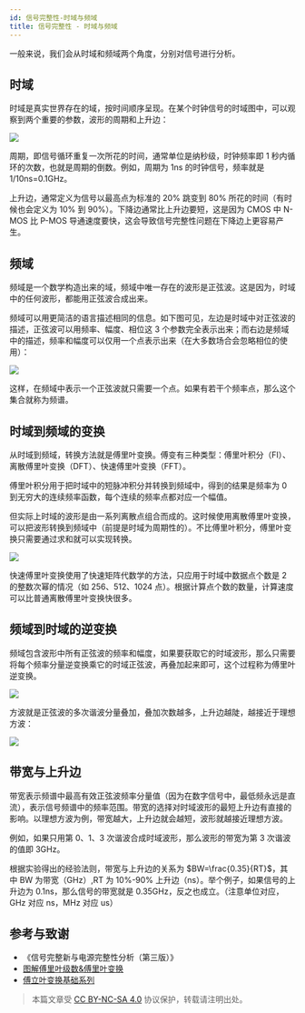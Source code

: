 ```yaml
---
id: 信号完整性-时域与频域
title: 信号完整性 - 时域与频域
---
```


一般来说，我们会从时域和频域两个角度，分别对信号进行分析。

## 时域

时域是真实世界存在的域，按时间顺序呈现。在某个时钟信号的时域图中，可以观察到两个重要的参数，波形的周期和上升边：

![](https://wiki-media-1253965369.cos.ap-guangzhou.myqcloud.com/img/20221210154412.png)

周期，即信号循环重复一次所花的时间，通常单位是纳秒级，时钟频率即 1 秒内循环的次数，也就是周期的倒数。例如，周期为 1ns 的时钟信号，频率就是 1/10ns=0.1GHz。

上升边，通常定义为信号以最高点为标准的 20% 跳变到 80% 所花的时间（有时候也会定义为 10% 到 90%）。下降边通常比上升边要短，这是因为 CMOS 中 N-MOS 比 P-MOS 导通速度要快，这会导致信号完整性问题在下降边上更容易产生。

## 频域

频域是一个数学构造出来的域，频域中唯一存在的波形是正弦波。这是因为，时域中的任何波形，都能用正弦波合成出来。

频域可以用更简洁的语言描述相同的信息。如下图可见，左边是时域中对正弦波的描述，正弦波可以用频率、幅度、相位这 3 个参数完全表示出来；而右边是频域中的描述，频率和幅度可以仅用一个点表示出来（在大多数场合会忽略相位的使用）：

![](https://wiki-media-1253965369.cos.ap-guangzhou.myqcloud.com/img/20221210154759.png)

这样，在频域中表示一个正弦波就只需要一个点。如果有若干个频率点，那么这个集合就称为频谱。

## 时域到频域的变换

从时域到频域，转换方法就是傅里叶变换。傅变有三种类型：傅里叶积分（FI）、离散傅里叶变换（DFT）、快速傅里叶变换（FFT）。

傅里叶积分用于把时域中的短脉冲积分并转换到频域中，得到的结果是频率为 0 到无穷大的连续频率函数，每个连续的频率点都对应一个幅值。

但实际上时域的波形是由一系列离散点组合而成的。这时候使用离散傅里叶变换，可以把波形转换到频域中（前提是时域为周期性的）。不比傅里叶积分，傅里叶变换只需要通过求和就可以实现转换。

![](https://wiki-media-1253965369.cos.ap-guangzhou.myqcloud.com/img/20221210155042.png)

快速傅里叶变换使用了快速矩阵代数学的方法，只应用于时域中数据点个数是 2 的整数次幂的情况（如 256、512、1024 点）。根据计算点个数的数量，计算速度可以比普通离散傅里叶变换快很多。

## 频域到时域的逆变换

频域包含波形中所有正弦波的频率和幅度，如果要获取它的时域波形，那么只需要将每个频率分量逆变换乘它的时域正弦波，再叠加起来即可，这个过程称为傅里叶逆变换。

![](https://wiki-media-1253965369.cos.ap-guangzhou.myqcloud.com/img/20221210155139.png)

方波就是正弦波的多次谐波分量叠加，叠加次数越多，上升边越陡，越接近于理想方波：

![](https://wiki-media-1253965369.cos.ap-guangzhou.myqcloud.com/img/20221210155202.png)

## 带宽与上升边

带宽表示频谱中最高有效正弦波频率分量值（因为在数字信号中，最低频永远是直流），表示信号频谱中的频率范围。带宽的选择对时域波形的最短上升边有直接的影响。以理想方波为例，带宽越大，上升边就会越短，波形就越接近理想方波。

例如，如果只用第 0、1、3 次谐波合成时域波形，那么波形的带宽为第 3 次谐波的值即 3GHz。

根据实验得出的经验法则，带宽与上升边的关系为 $BW=\frac{0.35}{RT}$，其中 BW 为带宽（GHz）,RT 为 10%-90% 上升边（ns）。举个例子，如果信号的上升边为 0.1ns，那么信号的带宽就是 0.35GHz，反之也成立。（注意单位对应，GHz 对应 ns，MHz 对应 us）

## 参考与致谢

- 《信号完整新与电源完整性分析（第三版）》
- [图解傅里叶级数&傅里叶变换](https://www.youtube.com/watch?v=q31UcMOuds4)
- [傅立叶变换基础系列](https://www.youtube.com/watch?v=_3D2yPVlh-w&list=PLEUKC88yR4_al2oa2LF0SKS2RPpxmWg3n)

> 本篇文章受 [CC BY-NC-SA 4.0](https://creativecommons.org/licenses/by/4.0/deed.zh) 协议保护，转载请注明出处。
